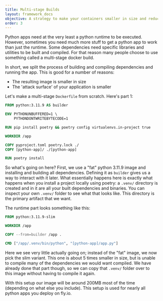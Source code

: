 ```yaml
---
title: Multi-stage Builds
layout: framework_docs
objective: A strategy to make your containers smaller in size and reduce attack surface
order: 3
---
```


Python apps need at the very least a python runtime to be executed. However, sometimes you need much more stuff to get a python app to work than just the runtime. Some dependencies need specific libraries and utilities to be built and compiled. For that reason many people choose to use something called a multi-stage docker build.

In short, we split the process of building and compiling dependencies and running the app. This is good for a number of reasons:

- The resulting image is smaller in size
- The 'attack surface' of your application is smaller

Let's make a multi-stage `Dockerfile` from scratch. Here's part 1:

```dockerfile
FROM python:3.11.9 AS builder

ENV PYTHONUNBUFFERED=1 \ 
    PYTHONDONTWRITEBYTECODE=1 

RUN pip install poetry && poetry config virtualenvs.in-project true

WORKDIR /app

COPY pyproject.toml poetry.lock ./
COPY [python-app]/ ./[python-app]

RUN poetry install
```

So what's going on here? First, we use a "fat" python 3.11.9 image and installing and building all dependencies. Defining it as `builder` gives us a way to interact with it later. What essentially happens here is exactly what happens when you install a project locally using poetry: a `.venv/` directory is created and in it are all your built dependencies and binaries. You can inspect your own `.venv/` folder to see what that looks like. This directory is the primary artifact that we want.

The runtime part looks something like this:

```dockerfile
FROM python:3.11.9-slim

WORKDIR /app

COPY --from=builder /app .

CMD ["/app/.venv/bin/python", "[python-app]/app.py"]
```

Here we see very little actually going on; instead of the "fat" image, we now pick the slim variant. This one is about 5 times smaller in size, but is unable to compile many of the dependencies we would want compiled. We have already done that part though, so we can copy that `.venv/` folder over to this image without having to compile it again.

With this setup our image will be around 200MB most of the time (depending on what else you include). This setup is used for nearly all python apps you deploy on fly.io.


